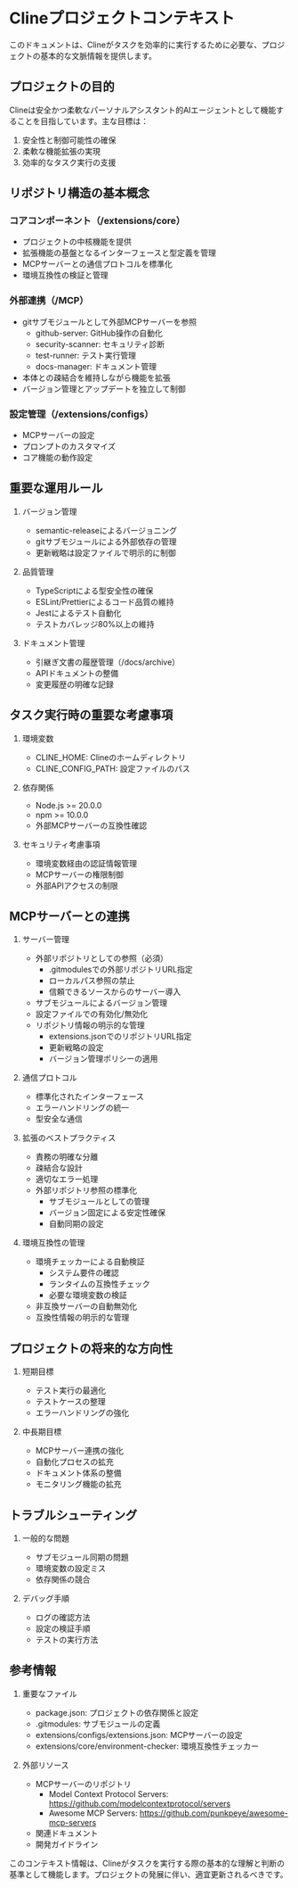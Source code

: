 # Clineプロジェクトコンテキスト

このドキュメントは、Clineがタスクを効率的に実行するために必要な、プロジェクトの基本的な文脈情報を提供します。

## プロジェクトの目的

Clineは安全かつ柔軟なパーソナルアシスタント的AIエージェントとして機能することを目指しています。主な目標は：

1. 安全性と制御可能性の確保
2. 柔軟な機能拡張の実現
3. 効率的なタスク実行の支援

## リポジトリ構造の基本概念

### コアコンポーネント（/extensions/core）

- プロジェクトの中核機能を提供
- 拡張機能の基盤となるインターフェースと型定義を管理
- MCPサーバーとの通信プロトコルを標準化
- 環境互換性の検証と管理

### 外部連携（/MCP）

- gitサブモジュールとして外部MCPサーバーを参照
  - github-server: GitHub操作の自動化
  - security-scanner: セキュリティ診断
  - test-runner: テスト実行管理
  - docs-manager: ドキュメント管理
- 本体との疎結合を維持しながら機能を拡張
- バージョン管理とアップデートを独立して制御

### 設定管理（/extensions/configs）

- MCPサーバーの設定
- プロンプトのカスタマイズ
- コア機能の動作設定

## 重要な運用ルール

1. バージョン管理
   - semantic-releaseによるバージョニング
   - gitサブモジュールによる外部依存の管理
   - 更新戦略は設定ファイルで明示的に制御

2. 品質管理
   - TypeScriptによる型安全性の確保
   - ESLint/Prettierによるコード品質の維持
   - Jestによるテスト自動化
   - テストカバレッジ80%以上の維持

3. ドキュメント管理
   - 引継ぎ文書の履歴管理（/docs/archive）
   - APIドキュメントの整備
   - 変更履歴の明確な記録

## タスク実行時の重要な考慮事項

1. 環境変数
   - CLINE_HOME: Clineのホームディレクトリ
   - CLINE_CONFIG_PATH: 設定ファイルのパス

2. 依存関係
   - Node.js >= 20.0.0
   - npm >= 10.0.0
   - 外部MCPサーバーの互換性確認

3. セキュリティ考慮事項
   - 環境変数経由の認証情報管理
   - MCPサーバーの権限制御
   - 外部APIアクセスの制限

## MCPサーバーとの連携

1. サーバー管理
   - 外部リポジトリとしての参照（必須）
     - .gitmodulesでの外部リポジトリURL指定
     - ローカルパス参照の禁止
     - 信頼できるソースからのサーバー導入
   - サブモジュールによるバージョン管理
   - 設定ファイルでの有効化/無効化
   - リポジトリ情報の明示的な管理
     - extensions.jsonでのリポジトリURL指定
     - 更新戦略の設定
     - バージョン管理ポリシーの適用

2. 通信プロトコル
   - 標準化されたインターフェース
   - エラーハンドリングの統一
   - 型安全な通信

3. 拡張のベストプラクティス
   - 責務の明確な分離
   - 疎結合な設計
   - 適切なエラー処理
   - 外部リポジトリ参照の標準化
     - サブモジュールとしての管理
     - バージョン固定による安定性確保
     - 自動同期の設定

4. 環境互換性の管理
   - 環境チェッカーによる自動検証
     - システム要件の確認
     - ランタイムの互換性チェック
     - 必要な環境変数の検証
   - 非互換サーバーの自動無効化
   - 互換性情報の明示的な管理

## プロジェクトの将来的な方向性

1. 短期目標
   - テスト実行の最適化
   - テストケースの整理
   - エラーハンドリングの強化

2. 中長期目標
   - MCPサーバー連携の強化
   - 自動化プロセスの拡充
   - ドキュメント体系の整備
   - モニタリング機能の拡充

## トラブルシューティング

1. 一般的な問題
   - サブモジュール同期の問題
   - 環境変数の設定ミス
   - 依存関係の競合

2. デバッグ手順
   - ログの確認方法
   - 設定の検証手順
   - テストの実行方法

## 参考情報

1. 重要なファイル
   - package.json: プロジェクトの依存関係と設定
   - .gitmodules: サブモジュールの定義
   - extensions/configs/extensions.json: MCPサーバーの設定
   - extensions/core/environment-checker: 環境互換性チェッカー

2. 外部リソース
   - MCPサーバーのリポジトリ
     - Model Context Protocol Servers: https://github.com/modelcontextprotocol/servers
     - Awesome MCP Servers: https://github.com/punkpeye/awesome-mcp-servers
   - 関連ドキュメント
   - 開発ガイドライン

このコンテキスト情報は、Clineがタスクを実行する際の基本的な理解と判断の基準として機能します。プロジェクトの発展に伴い、適宜更新されるべきです。